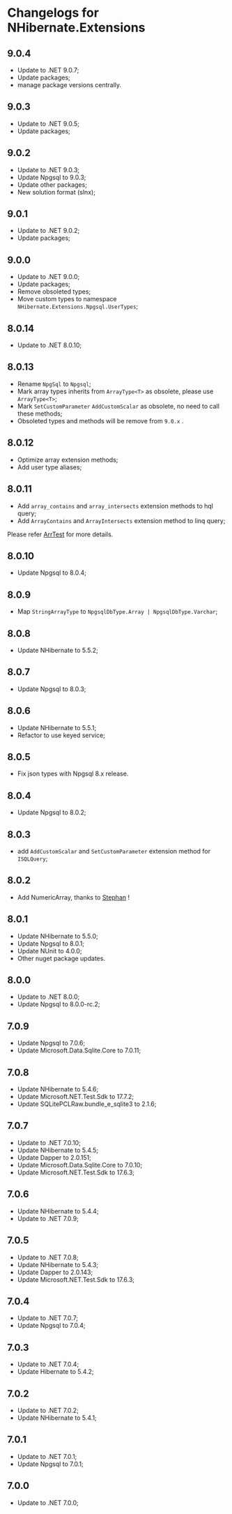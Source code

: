 # Changelogs for NHibernate.Extensions

## 9.0.4

- Update to .NET 9.0.7;
- Update packages;
- manage package versions centrally.

## 9.0.3

- Update to .NET 9.0.5;
- Update packages;

## 9.0.2

- Update to .NET 9.0.3;
- Update Npgsql to 9.0.3;
- Update other packages;
- New solution format (slnx);

## 9.0.1

- Update to .NET 9.0.2;
- Update packages;

## 9.0.0

- Update to .NET 9.0.0;
- Update packages;
- Remove obsoleted types;
- Move custom types to namespace `NHibernate.Extensions.Npgsql.UserTypes`;

## 8.0.14

- Update to .NET 8.0.10;

## 8.0.13

- Rename `NpgSql` to `Npgsql`;
- Mark array types inherits from `ArrayType<T>` as obsolete, please use `ArrayType<T>`;
- Mark `SetCustomParameter` `AddCustomScalar` as obsolete, no need to call these methods;
- Obsoleted types and methods will be remove from `9.0.x` .

## 8.0.12

- Optimize array extension methods;
- Add user type aliases;

## 8.0.11

- Add `array_contains` and `array_intersects` extension methods to hql query;
- Add `ArrayContains` and `ArrayIntersects` extension method to linq query;

Please refer [ArrTest](https://github.com/beginor/nhibernate-extensions/blob/master/test/NHibernate.Extensions.UnitTest/ArrTest.cs) for more details.

## 8.0.10

- Update Npgsql to 8.0.4;

## 8.0.9

- Map `StringArrayType` to `NpgsqlDbType.Array | NpgsqlDbType.Varchar`;

## 8.0.8

- Update NHibernate to 5.5.2;

## 8.0.7

- Update Npgsql to 8.0.3;

## 8.0.6

- Update NHibernate to 5.5.1;
- Refactor to use keyed service;

## 8.0.5

- Fix json types with Npgsql 8.x release.

## 8.0.4

- Update Npgsql to 8.0.2;

## 8.0.3

- add `AddCustomScalar` and `SetCustomParameter` extension method for `ISQLQuery`;

## 8.0.2

- Add NumericArray, thanks to [Stephan](https://github.com/stephanstapel) !

## 8.0.1

- Update NHibernate to 5.5.0;
- Update Npgsql to 8.0.1;
- Update NUnit to 4.0.0;
- Other nuget package updates.

## 8.0.0

- Update to .NET 8.0.0;
- Update Npgsql to 8.0.0-rc.2;

## 7.0.9

- Update Npgsql to 7.0.6;
- Update Microsoft.Data.Sqlite.Core to 7.0.11;

## 7.0.8

- Update NHibernate to 5.4.6;
- Update Microsoft.NET.Test.Sdk to 17.7.2;
- Update SQLitePCLRaw.bundle_e_sqlite3 to 2.1.6;

## 7.0.7

- Update to .NET 7.0.10;
- Update NHibernate to 5.4.5;
- Update Dapper to 2.0.151;
- Update Microsoft.Data.Sqlite.Core to 7.0.10;
- Update Microsoft.NET.Test.Sdk to 17.6.3;

## 7.0.6

- Update NHibernate to 5.4.4;
- Update to .NET 7.0.9;

## 7.0.5

- Update to .NET 7.0.8;
- Update NHibernate to 5.4.3;
- Update Dapper to 2.0.143;
- Update Microsoft.NET.Test.Sdk to 17.6.3;

## 7.0.4

- Update to .NET 7.0.7;
- Update Npgsql to 7.0.4;

## 7.0.3

- Update to .NET 7.0.4;
- Update Hibernate to 5.4.2;

## 7.0.2

- Update to .NET 7.0.2;
- Update NHibernate to 5.4.1;

## 7.0.1

- Update to .NET 7.0.1;
- Update Npgsql to 7.0.1;

## 7.0.0

- Update to .NET 7.0.0;
